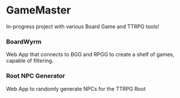 # GameMaster
In-progress project with various Board Game and TTRPG tools!


### BoardWyrm
Web App that connects to BGG and RPGG to create a shelf of games, capable of filtering. 

### Root NPC Generator
Web App to randomly generate NPCs for the TTRPG Root
